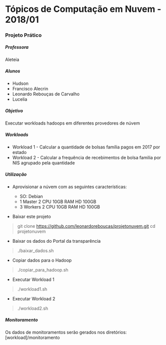 # Tópicos de Computação em Nuvem - 2018/01
### Projeto Prático

##### Professora 
Aleteia

##### Alunos
- Hudson
- Francisco Alecrin
- Leonardo Rebouças de Carvalho
- Lucelia

##### Objetivo
Executar workloads hadoops em diferentes provedores de núvem

##### Workloads
- Workload 1 - Calcular a quantidade de bolsas família pagos em 2017 por estado
- Workload 2 - Calcular a frequência de recebimentos de bolsa familia por NIS agrupado pela quantidade

##### Utilização

- Aprovisionar a núvem com as seguintes características:
  - SO: Debian
  - 1 Master 2 CPU 10GB RAM HD 100GB
  - 3 Workers 2 CPU 10GB RAM HD 100GB

- Baixar este projeto
> git clone https://github.com/leonardoreboucas/projetonuvem.git
> cd projetonuvem

- Baixar os dados do Portal da transparência
> ./baixar_dados.sh

- Copiar dados para o Hadoop
> ./copiar_para_hadoop.sh

- Executar Workload 1
> ./workload1.sh

- Executar Workload 2
> ./workload2.sh

##### Monitoramento
Os dados de monitoramentos serão gerados nos diretórios: [workload]/monitoramento
